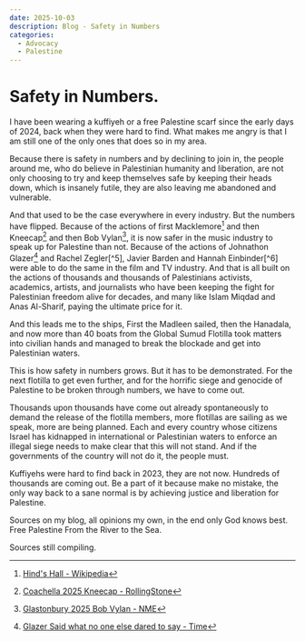 ```yaml
---
date: 2025-10-03
description: Blog - Safety in Numbers
categories:
  - Advocacy
  - Palestine
---
```


# Safety in Numbers.

I have been wearing a kuffiyeh or a free Palestine scarf since the early days of 2024, back when they were hard to find. What makes me angry is that I am still one of the only ones that does so in my area.

<!-- more -->

Because there is safety in numbers and by declining to join in, the people around me, who do believe in Palestinian humanity and liberation, are not only choosing to try and keep themselves safe by keeping their heads down, which is insanely futile, they are also leaving me abandoned and vulnerable.

And that used to be the case everywhere in every industry. But the numbers have flipped. Because of the actions of first Macklemore[^1] and then Kneecap[^2] and then Bob Vylan[^3], it is now safer in the music industry to speak up for Palestine than not. Because of the actions of Johnathon Glazer[^4] and Rachel Zegler[^5], Javier Barden and Hannah Einbinder[^6] were able to do the same in the film and TV industry. And that is all built on the actions of thousands and thousands of Palestinians activists, academics, artists, and journalists who have been keeping the fight for Palestinian freedom alive for decades, and many like Islam Miqdad and Anas Al-Sharif, paying the ultimate price for it.

And this leads me to the ships, First the Madleen sailed, then the Hanadala, and now more than 40 boats from the Global Sumud Flotilla took matters into civilian hands and managed to break the blockade and get into Palestinian waters.

This is how safety in numbers grows. But it has to be demonstrated. For the next flotilla to get even further, and for the horrific siege and genocide of Palestine to be broken through numbers, we have to come out.

Thousands upon thousands have come out already spontaneously to demand the release of the flotilla members, more flotillas are sailing as we speak, more are being planned. Each and every country whose citizens Israel has kidnapped in international or Palestinian waters to enforce an illegal siege needs to make clear that this will not stand. And if the governments of the country will not do it, the people must.

Kuffiyehs were hard to find back in 2023, they are not now. Hundreds of thousands are coming out. Be a part of it because make no mistake, the only way back to a sane normal is by achieving justice and liberation for Palestine.

Sources on my blog, all opinions my own, in the end only God knows best. Free Palestine From the River to the Sea.

Sources still compiling.

[^1]: [Hind's Hall - Wikipedia](https://en.wikipedia.org/wiki/Hind%27s_Hall)
[^2]: [Coachella 2025 Kneecap - RollingStone](https://www.rollingstone.com/music/music-news/kneecap-coachella-performance-free-palestine-message-1235321677/)
[^3]: [Glastonbury 2025 Bob Vylan - NME](https://www.nme.com/news/music/glastonbury-2025-bob-vylan-lead-chants-of-death-to-the-idf-and-free-free-palestine-in-provocative-set-3873913)
[^4]: [Glazer Said what no one else dared to say - Time](https://time.com/6899602/jonathan-glazer-oscars-speech-gaza/)
